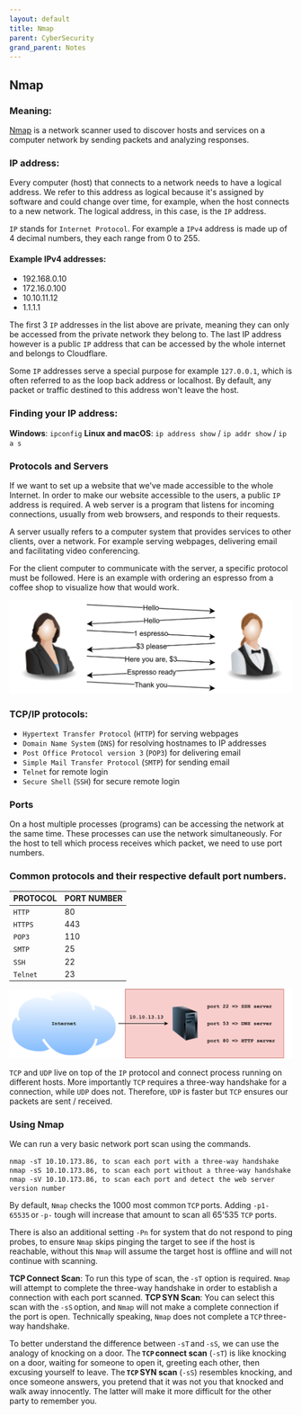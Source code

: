 ```yaml
---
layout: default
title: Nmap
parent: CyberSecurity
grand_parent: Notes
---
```


## Nmap

### Meaning:

[Nmap](https://nmap.org/) is a network scanner used to discover hosts and services on a computer network by sending packets and analyzing responses.

### IP address:

Every computer (host) that connects to a network needs to have a logical address.
We refer to this address as logical because it's assigned by software and could change over time, for example, when the host connects to a new network.
The logical address, in this case, is the `IP` address.

`IP` stands for `Internet Protocol`. For example a `IPv4` address is made up of 4 decimal numbers, they each range from 0 to 255. 

#### Example IPv4 addresses:

- 192.168.0.10
- 172.16.0.100
- 10.10.11.12
- 1.1.1.1

The first 3 `IP` addresses in the list above are private, meaning they can only be accessed from the private network they belong to.
The last IP address however is a public `IP` address that can be accessed by the whole internet and belongs to Cloudflare.

Some `IP` addresses serve a special purpose for example `127.0.0.1`, which is often referred to as the loop back address or localhost.
By default, any packet or traffic destined to this address won't leave the host.

### Finding your IP address:

**Windows**: `ipconfig`
**Linux and macOS**: `ip address show` / `ip addr show` / `ip a s`

### Protocols and Servers

If we want to set up a website that we've made accessible to the whole Internet. In order to make our website accessible to the users, a public `IP` address is required.
A web server is a program that listens for incoming connections, usually from web browsers, and responds to their requests. 

A server usually refers to a computer system that provides services to other clients, over a network.
For example serving webpages, delivering email and facilitating video conferencing. 

For the client computer to communicate with the server, a specific protocol must be followed.
Here is an example with ordering an espresso from a coffee shop to visualize how that would work. 

![Protocol](https://raw.githubusercontent.com/MathewHDYT/OneShare/main/_images/protocol.png)

### TCP/IP protocols:

- `Hypertext Transfer Protocol` (`HTTP`) for serving webpages
- `Domain Name System` (`DNS`) for resolving hostnames to IP addresses
- `Post Office Protocol version 3` (`POP3`) for delivering email
- `Simple Mail Transfer Protocol` (`SMTP`) for sending email
- `Telnet` for remote login
- `Secure Shell` (`SSH`) for secure remote login 

### Ports 

On a host multiple processes (programs) can be accessing the network at the same time.
These processes can use the network simultaneously.
For the host to tell which process receives which packet, we need to use port numbers.

### Common protocols and their respective default port numbers. 

**PROTOCOL** | **PORT NUMBER** |
------------ | --------------- |
`HTTP` | 80 |
`HTTPS` | 443 |
`POP3` | 110 |
`SMTP` | 25 |
`SSH` | 22 |
`Telnet` | 23 |

![Port](https://raw.githubusercontent.com/MathewHDYT/OneShare/main/_images/port.png)

`TCP` and `UDP` live on top of the `IP` protocol and connect process running on different hosts.
More importantly `TCP` requires a three-way handshake for a connection, while `UDP` does not.
Therefore, `UDP` is faster but `TCP` ensures our packets are sent / received.

### Using Nmap

We can run a very basic network port scan using the commands.

```
nmap -sT 10.10.173.86, to scan each port with a three-way handshake
nmap -sS 10.10.173.86, to scan each port without a three-way handshake
nmap -sV 10.10.173.86, to scan each port and detect the web server version number
```

By default, `Nmap` checks the 1000 most common `TCP` ports.
Adding `-p1-65535` or `-p-` tough will increase that amount to scan all 65'535 `TCP` ports.

There is also an additional setting `-Pn` for system that do not respond to ping probes, to ensure `Nmap` skips pinging the target to see if the host is reachable, without this `Nmap` will assume the target host is offline and will not continue with scanning.

**TCP Connect Scan**: To run this type of scan, the `-sT` option is required. `Nmap` will attempt to complete the three-way handshake in order to establish a connection with each port scanned.
**TCP SYN Scan**: You can select this scan with the `-sS` option, and `Nmap` will not make a complete connection if the port is open. Technically speaking, `Nmap` does not complete a `TCP` three-way handshake.

To better understand the difference between `-sT` and `-sS`, we can use the analogy of knocking on a door.
The **`TCP` connect scan** (`-sT`) is like knocking on a door, waiting for someone to open it, greeting each other, then excusing yourself to leave.
The **`TCP` SYN scan** (`-sS`) resembles knocking, and once someone answers, you pretend that it was not you that knocked and walk away innocently.
The latter will make it more difficult for the other party to remember you.

